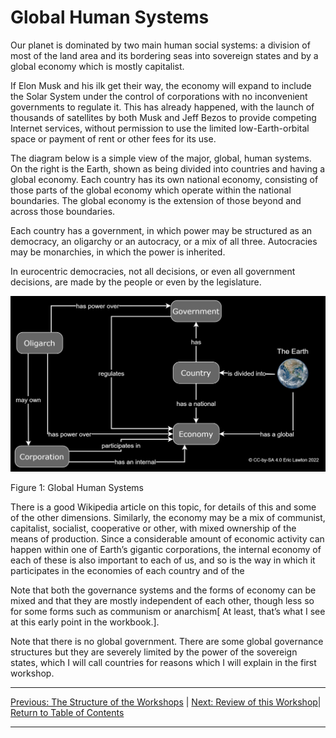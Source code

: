 # Global Human Systems

Our planet is dominated by two main human social systems: a division of most of the land area and its bordering seas into sovereign states and by a global economy which is mostly capitalist.

If Elon Musk and his ilk get their way, the economy will expand to include the Solar System under the control of corporations with no inconvenient governments to regulate it. This has already happened, with the launch of thousands of satellites by both Musk and Jeff Bezos to provide competing Internet services, without permission to use the limited low-Earth-orbital space or payment of rent or other fees for its use.

The diagram below is a simple view of the major, global, human systems. On the right is the Earth, shown as being divided into countries and having a global economy. Each country has its own national economy, consisting of those parts of the global economy which operate within the national boundaries. The global economy is the extension of those beyond and across those boundaries.

Each country has a government, in which power may be structured as an democracy, an oligarchy or an autocracy, or a mix of all three. Autocracies may be monarchies, in which the power is inherited.

In eurocentric democracies, not all decisions, or even all government decisions, are made by the people or even by the legislature.

<img src="/assets/images/Global Human Systems.jpg" alt="Global human systems such as countries, as described in the text" class=diagram />


Figure 1: Global Human Systems

There is a good Wikipedia article on this topic, for details of this and some of the other dimensions.
Similarly, the economy may be a mix of communist, capitalist, socialist, cooperative or other, with mixed ownership of the means of production. Since a considerable amount of economic activity can happen within one of Earth’s gigantic corporations, the internal economy of each of these is also important to each of us, and so is the way in which it participates in the economies of each country and of the

Note that both the governance systems and the forms of economy can be mixed and that  they are mostly independent of each other, though less so for some forms such as communism or anarchism[ At least, that’s what I see at this early point in the workbook.].

Note that there is no global government. There are some global governance structures but they are severely limited by the power of the  sovereign states, which I will call countries for reasons which I will explain in the first workshop.

***
[Previous: The Structure of the Workshops](../structureofworkshops) \| [Next: Review of this Workshop](globalsystemsreview)| [Return to Table of Contents](../../../index)

***
